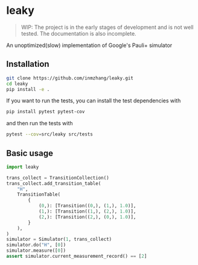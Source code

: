 # leaky

> WIP: The project is in the early stages of development and is not well tested. The documentation is also incomplete.

An unoptimized(slow) implementation of Google's Pauli+ simulator

## Installation

```bash
git clone https://github.com/inmzhang/leaky.git
cd leaky
pip install -e .
```

If you want to run the tests, you can install the test dependencies with

```bash
pip install pytest pytest-cov
```

and then run the tests with

```bash
pytest --cov=src/leaky src/tests
```

## Basic usage

```python
import leaky

trans_collect = TransitionCollection()
trans_collect.add_transition_table(
    "H",
    TransitionTable(
        {
            (0,): [Transition((0,), (1,), 1.0)],
            (1,): [Transition((1,), (2,), 1.0)],
            (2,): [Transition((2,), (0,), 1.0)],
        }
    ),
)
simulator = Simulator(1, trans_collect)
simulator.do("H", [0])
simulator.measure([0])
assert simulator.current_measurement_record() == [2]
```